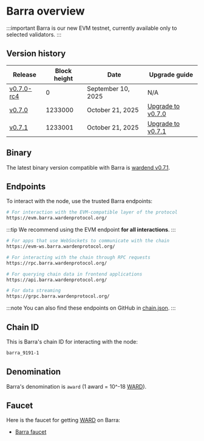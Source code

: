 ﻿---
sidebar_position: 1
---

# Barra overview

:::important
Barra is our new EVM testnet, currently available only to selected validators.
:::

## Version history

| Release                                                                                 | Block height | Date               | Upgrade guide                        |
| --------------------------------------------------------------------------------------- | ------------ | ------------------ | ------------------------------------ |
| [v0.7.0-rc4](https://github.com/warden-protocol/wardenprotocol/releases/tag/v0.7.0-rc4) | 0            | September 10, 2025 | N/A                                  |
| [v0.7.0](https://github.com/warden-protocol/wardenprotocol/releases/tag/v0.7.0)         | 1233000      | October 21, 2025   |[Upgrade to v0.7.0](upgrade/v0.7.0)   |
| [v0.7.1](https://github.com/warden-protocol/wardenprotocol/releases/tag/v0.7.1)         | 1233001      | October 21, 2025   |[Upgrade to v0.7.1](upgrade/v0.7.1)   |

## Binary

The latest binary version compatible with Barra is [wardend v0.7.1](https://github.com/warden-protocol/wardenprotocol/releases/tag/v0.7.1).


## Endpoints

To interact with the node, use the trusted Barra endpoints:

```bash title="EVM"
# For interaction with the EVM-compatible layer of the protocol
https://evm.barra.wardenprotocol.org/
```
:::tip
We recommend using the EVM endpoint **for all interactions**.
:::
```bash title="EVM WSS"
# For apps that use WebSockets to communicate with the chain
https://evm-ws.barra.wardenprotocol.org/
```
```bash title="RPC"
# For interacting with the chain through RPC requests
https://rpc.barra.wardenprotocol.org/
```
```bash title="REST"
# For querying chain data in frontend applications
https://api.barra.wardenprotocol.org/
```
```bash title="gRPC"
# For data streaming
https://grpc.barra.wardenprotocol.org/
```
:::note
You can also find these endpoints on GitHub in [chain.json](https://github.com/warden-protocol/networks/blob/main/testnets/barra/chain.json).
:::

## Chain ID

This is Barra's chain ID for interacting with the node:

```bash
barra_9191-1
```

## Denomination

Barra's denomination is `award` (1 award = 10^-18 [WARD](/ward/introduction)).

## Faucet

Here is the faucet for getting [WARD](/ward/introduction) on Barra:

- [Barra faucet](https://faucet.barra.wardenprotocol.org/)
